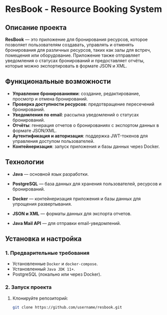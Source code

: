 # ResBook - Resource Booking System

## Описание проекта
**ResBook** — это приложение для бронирования ресурсов, которое позволяет пользователям создавать, управлять и отменять бронирования для различных ресурсов, таких как залы для встреч, помещения или оборудование. Приложение также отправляет уведомления о статусах бронирований и предоставляет отчёты, которые можно экспортировать в формате JSON и XML.

## Функциональные возможности
- **Управление бронированиями**: создание, редактирование, просмотр и отмена бронирований.
- **Проверка доступности ресурсов**: предотвращение пересечений бронирований.
- **Уведомления по email**: рассылка уведомлений о статусах бронирований.
- **Отчёты**: генерация отчетов о бронированиях с экспортом данных в формате JSON/XML.
- **Аутентификация и авторизация**: поддержка JWT-токенов для управления доступом пользователей.
- **Контейнеризация**: запуск приложения и базы данных через Docker.

## Технологии
- **Java** — основной язык разработки.
- **PostgreSQL** — база данных для хранения пользователей, ресурсов и бронирований.
- **Docker** — контейнеризация приложения и базы данных для упрощения развертывания.

- **JSON и XML** — форматы данных для экспорта отчетов.
- **Java Mail API** — для отправки email-уведомлений.

## Установка и настройка
### 1. Предварительные требования
- Установленные `Docker` и `docker-compose`.
- Установленный `Java JDK 11+`.
- PostgreSQL (локально или через Docker).

### 2. Запуск проекта
1. Клонируйте репозиторий:
   ```bash
   git clone https://github.com/username/resbook.git
